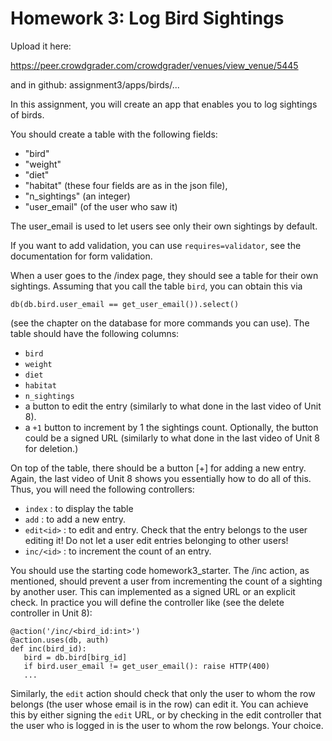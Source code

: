 # Homework 3: Log Bird Sightings

Upload it here:

https://peer.crowdgrader.com/crowdgrader/venues/view_venue/5445

and in github: assignment3/apps/birds/...

In this assignment, you will create an app that enables you to log sightings of birds. 

You should create a table with the following fields: 

- "bird"
- "weight"
- "diet"
- "habitat" (these four fields are as in the json file),
- "n_sightings" (an integer)
- "user_email" (of the user who saw it)

The user_email is used to let users see only their own sightings by default. 

If you want to add validation, you can use `requires=validator`, see the documentation for form validation.

When a user goes to the /index page, they should see a table for their own sightings.  Assuming that you call the table `bird`, you can obtain this via 

    db(db.bird.user_email == get_user_email()).select()
    
(see the chapter on the database for more commands you can use).  The table should have the following columns: 

- `bird`
- `weight`
- `diet`
- `habitat`
- `n_sightings`
- a button to edit the entry (similarly to what done in the last video of Unit 8). 
- a `+1` button to increment by 1 the sightings count. Optionally, the button could be a signed URL (similarly to what done in the last video of Unit 8 for deletion.)

On top of the table, there should be a button [+] for adding a new entry.  Again, the last video of Unit 8 shows you essentially how to do all of this. 
Thus, you will need the following controllers: 

- `index` : to display the table
- `add` : to add a new entry.
- `edit<id>` : to edit and entry.  Check that the entry belongs to the user editing it!  Do not let a user edit entries belonging to other users! 
- `inc/<id>` : to increment the count of an entry. 

You should use the starting code homework3_starter. 
The /inc action, as mentioned, should prevent a user from incrementing the count of a sighting by another user. This can implemented as a signed URL or an explicit check. In practice you will define the controller like (see the delete controller in Unit 8): 

    @action('/inc/<bird_id:int>')
    @action.uses(db, auth)
    def inc(bird_id):
       bird = db.bird[birg_id]
       if bird.user_email != get_user_email(): raise HTTP(400)
       ...

Similarly, the `edit` action should check that only the user to whom the row belongs (the user whose email is in the row) can edit it.  You can achieve this by either signing the `edit` URL, or by checking in the edit controller that the user who is logged in is the user to whom the row belongs. Your choice.
